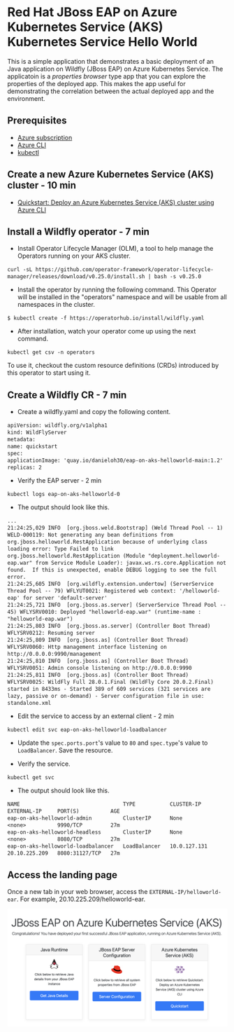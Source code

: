 # Red Hat JBoss EAP on Azure Kubernetes Service (AKS) Kubernetes Service Hello World

This is a simple application that demonstrates a basic deployment of an Java application on Wildfly (JBoss EAP) on Azure Kubernetes Service. The applicatoin is a _properties browser_ type app that you can explore the properties of the deployed app. This makes the app useful for demonstrating the correlation between the actual deployed app and the environment.

## Prerequisites
* [Azure subscription](https://azure.microsoft.com/en-us/free/)
* [Azure CLI](https://learn.microsoft.com/en-us/cli/azure/install-azure-cli?WT.mc_id=java-9121-yoterada)
* [kubectl](https://kubernetes.io/docs/tasks/tools/)


## Create a new Azure Kubernetes Service (AKS) cluster - 10 min

 * [Quickstart: Deploy an Azure Kubernetes Service (AKS) cluster using Azure CLI](https://learn.microsoft.com/en-us/azure/aks/learn/quick-kubernetes-deploy-cli)

## Install a Wildfly operator - 7 min

 * Install Operator Lifecycle Manager (OLM), a tool to help manage the Operators running on your AKS cluster.

```
curl -sL https://github.com/operator-framework/operator-lifecycle-manager/releases/download/v0.25.0/install.sh | bash -s v0.25.0
```

 * Install the operator by running the following command. This Operator will be installed in the "operators" namespace and will be usable from all namespaces in the cluster.

```
$ kubectl create -f https://operatorhub.io/install/wildfly.yaml
```

 * After installation, watch your operator come up using the next command.

```
kubectl get csv -n operators
```

To use it, checkout the custom resource definitions (CRDs) introduced by this operator to start using it.

## Create a Wildfly CR - 7 min

 * Create a wildfly.yaml and copy the following content.

 ```
apiVersion: wildfly.org/v1alpha1
kind: WildFlyServer
metadata:
name: quickstart
spec:
applicationImage: 'quay.io/danieloh30/eap-on-aks-helloworld-main:1.2'
replicas: 2
```

 * Verify the EAP server -  2 min

```
kubectl logs eap-on-aks-helloworld-0
```

 * The output should look like this.

```
...
21:24:25,029 INFO  [org.jboss.weld.Bootstrap] (Weld Thread Pool -- 1) WELD-000119: Not generating any bean definitions from org.jboss.helloworld.RestApplication because of underlying class loading error: Type Failed to link org.jboss.helloworld.RestApplication (Module "deployment.helloworld-eap.war" from Service Module Loader): javax.ws.rs.core.Application not found.  If this is unexpected, enable DEBUG logging to see the full error.
21:24:25,605 INFO  [org.wildfly.extension.undertow] (ServerService Thread Pool -- 79) WFLYUT0021: Registered web context: '/helloworld-eap' for server 'default-server'
21:24:25,721 INFO  [org.jboss.as.server] (ServerService Thread Pool -- 45) WFLYSRV0010: Deployed "helloworld-eap.war" (runtime-name : "helloworld-eap.war")
21:24:25,803 INFO  [org.jboss.as.server] (Controller Boot Thread) WFLYSRV0212: Resuming server
21:24:25,809 INFO  [org.jboss.as] (Controller Boot Thread) WFLYSRV0060: Http management interface listening on http://0.0.0.0:9990/management
21:24:25,810 INFO  [org.jboss.as] (Controller Boot Thread) WFLYSRV0051: Admin console listening on http://0.0.0.0:9990
21:24:25,811 INFO  [org.jboss.as] (Controller Boot Thread) WFLYSRV0025: WildFly Full 28.0.1.Final (WildFly Core 20.0.2.Final) started in 8433ms - Started 389 of 609 services (321 services are lazy, passive or on-demand) - Server configuration file in use: standalone.xml
```

 * Edit the service to access by an external client - 2 min

```
kubectl edit svc eap-on-aks-helloworld-loadbalancer
```

 * Update the `spec.ports.port`'s value to `80` and `spec.type`'s value to `LoadBalancer`. Save the resource.

 * Verify the service.

```
kubectl get svc
```

 * The output should look like this.

```
NAME                                 TYPE           CLUSTER-IP     EXTERNAL-IP     PORT(S)          AGE
eap-on-aks-helloworld-admin          ClusterIP      None           <none>          9990/TCP         27m
eap-on-aks-helloworld-headless       ClusterIP      None           <none>          8080/TCP         27m
eap-on-aks-helloworld-loadbalancer   LoadBalancer   10.0.127.131   20.10.225.209   8080:31127/TCP   27m
``` 

## Access the landing page

Once a new tab in your web browser, access the `EXTERNAL-IP/helloworld-ear`. For example, 20.10.225.209/helloworld-ear.

![Topology view](src/main/webapp/assets/img/eap-aks-landing.png)